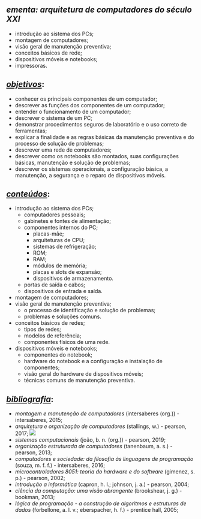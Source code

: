 ## *ementa: arquitetura de computadores do século XXI*
- introdução ao sistema dos PCs;
- montagem de computadores;
- visão geral de manutenção preventiva;
- conceitos básicos de rede;
- dispositivos móveis e notebooks;
- impressoras.

## <ins>*objetivos*</ins>:
- conhecer os principais componentes de um computador;
- descrever as funções dos componentes de um computador;
- entender o funcionamento de um computador;
- descrever o sistema de um PC;
- demonstrar procedimentos seguros de laboratório e o uso correto de ferramentas;
- explicar a finalidade e as regras básicas da manutenção preventiva e do processo de solução de problemas;
- descrever uma rede de computadores;
- descrever como os notebooks são montados, suas configurações básicas, manutenção e solução de problemas;
- descrever os sistemas operacionais, a configuração básica, a manutenção, a segurança e o reparo de dispositivos móveis.

## <ins>*conteúdos*</ins>:
- introdução ao sistema dos PCs;
  - computadores pessoais;
  - gabinetes e fontes de alimentação;
  - componentes internos do PC;
    - placas-mãe;
    - arquiteturas de CPU;
    - sistemas de refrigeração;
    - ROM;
    - RAM;
    - módulos de memória;
    - placas e slots de expansão;
    - dispositivos de armazenamento.
  - portas de saída e cabos;
  - dispositivos de entrada e saída.
- montagem de computadores;
- visão geral de manutenção preventiva;
  - o processo de identificação e solução de problemas;
  - problemas e soluções comuns.
- conceitos básicos de redes;
  - tipos de redes;
  - modelos de referência;
  - componentes físicos de uma rede.
- dispositivos móveis e notebooks;
  - componentes do notebook;
  - hardware do notebook e a configuração e instalação de componentes;
  - visão geral do hardware de dispositivos móveis;
  - técnicas comuns de manutenção preventiva.

## <ins>*bibliografia*</ins>:
- *montagem e manutenção de computadores* (intersaberes (org.)) - intersaberes, 2015;
- *arquitetura e organização de computadores* (stallings, w.) - pearson, 2017; 
![](https://geps.dev/progress/0?dangerColor=dfa9a1&warningColor=efd77b&successColor=98b6bb)
- *sistemas computacionais* (joão, b. n. (org.)) - pearson, 2019;
- *organização estruturada de computadores* (tanenbaum, a. s.) - pearson, 2013;
- *computadores e sociedade: da filosofia às linguagens de programação* (souza, m. f. f.) - intersaberes, 2016;
- *microcontroladores 8051: teoria do hardware e do software* (gimenez, s. p.) - pearson, 2002;
- *introdução a informática* (capron, h. l.; johnson, j. a.) - pearson, 2004;
- *ciência da computação: uma visão abrangente* (brookshear, j. g.) - bookman, 2013;
- *lógica de programação - a construção de algoritmos e estruturas de dados* (forbellone, a. l. v.; eberspacher, h. f.) - prentice hall, 2005;